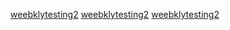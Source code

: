 <a href="https://stepupseo.online/">weebklytesting2</a>
<a href="https://getshigh.online">weebklytesting2</a>
<a href="https://farminu.online">weebklytesting2</a>
